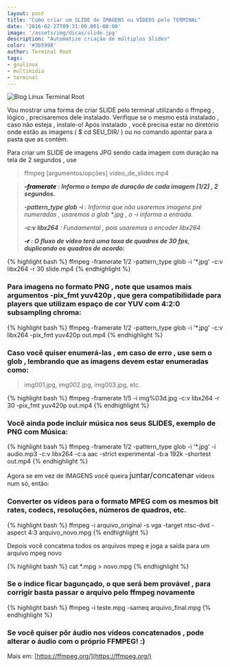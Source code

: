 ```yaml
---
layout: post
title: "Como criar um SLIDE de IMAGENS ou VÍDEOS pelo TERMINAL"
date: '2016-02-27T09:31:00.001-08:00'
image: '/assets/img/dicas/slide.jpg'
description: "Automatize criação de múltiplos Slides"
color: '#3b5998'
author: Terminal Root
tags:
- gnulinux
- multimidia
- terminal
---
```


![Blog Linux Terminal Root](/assets/img/dicas/slide.jpg)

Vou mostrar uma forma de criar SLIDE pelo terminal utilizando o ffmpeg , lógico , precisaremos dele instalado. Verifique se o mesmo está instalado , caso não esteja , instale-o! Após instalado , você precisa estar no diretório onde estão as imagens ( $ cd SEU_DIR/ ) ou no comando apontar para a pasta que as contém. 

Para criar um SLIDE de imagens JPG sendo cada imagem com duração na tela de 2 segundos , use 

> ffmpeg [argumentos/opções] vídeo_de_slides.mp4
 

<blockquote class="tr_bq"><b>  <i><span style="color: #444444;"><span style="color: black;">-framerate</span> : Informa o tempo de duração de cada imagem [1/2] , 2 segundos.</span></i></b>
<p><i><span style="color: #444444;">  <span style="color: black;">-pattern_type glob -i</span> : Informa que não usaremos imagens pré numeradas , usaremos o glob *.jpg , o -i informa a entrada.</span></i></p>
<p><i><span style="color: #444444;">  <span style="color: black;">-c:v libx264</span> : Fundamental , pois usaremos o encoder libx264</span></i></p>
<b><i><span style="color: #444444;">  <span style="color: black;">-r</span> : O fluxo de vídeo terá uma taxa de quadros de 30 fps, duplicando os quadros de acordo:</span></i></b></blockquote>

{% highlight bash %}
ffmpeg -framerate 1/2 -pattern_type glob -i '*.jpg' -c:v libx264 -r 30 slide.mp4
{% endhighlight %}

### Para imagens no formato PNG , note que usamos mais argumentos -pix_fmt yuv420p , que gera compatibilidade para players que utilizam espaço de cor YUV com 4:2:0 subsampling chroma:

{% highlight bash %}
ffmpeg -framerate 1/2 -pattern_type glob -i '*.jpg' -c:v libx264 -pix_fmt yuv420p out.mp4
{% endhighlight %}

### Caso você quiser enumerá-las , em caso de erro , use sem o glob , lembrando que as imagens devem estar enumeradas como:

> img001.jpg, img002.jpg, img003.jpg, etc.



{% highlight bash %}
ffmpeg -framerate 1/5 -i img%03d.jpg -c:v libx264 -r 30 -pix_fmt yuv420p out.mp4
{% endhighlight %}


### Você ainda pode incluir música nos seus SLIDES, exemplo de PNG com Música:

{% highlight bash %}
ffmpeg -framerate 1/2 -pattern_type glob -i '*.jpg' -i audio.mp3 -c:v libx264 -c:a aac -strict experimental -b:a 192k -shortest out.mp4
{% endhighlight %}

Agora se em vez de IMAGENS você queira <span style="font-size: large;">juntar/concatenar</span> vídeos num só, então:
 
### Converter os vídeos para o formato MPEG com os mesmos bit rates, codecs, resoluções, números de quadros, etc.

{% highlight bash %}
ffmpeg -i arquivo_original -s vga -target ntsc-dvd -aspect 4:3 arquivo_novo.mpg
{% endhighlight %}
 
Depois você concatena todos os arquivos mpeg e joga a saída para um arquivo mpeg novo

{% highlight bash %}
cat *.mpg > novo.mpg
{% endhighlight %}
 
### Se o índice ficar bagunçado, o que será bem provável , para corrigir basta passar o arquivo pelo ffmpeg novamente

{% highlight bash %}
ffmpeg -i teste.mpg -sameq arquivo_final.mpg
{% endhighlight %}
 
### Se você quiser pôr áudio nos vídeos concatenados , pode alterar o áudio com o próprio FFMPEG! :)
 
Mais em: [https://ffmpeg.org/](https://ffmpeg.org/)



<script async src="https://pagead2.googlesyndication.com/pagead/js/adsbygoogle.js"></script>

<!-- Informat -->
<ins class="adsbygoogle"
 style="display:block"
 data-ad-client="ca-pub-2838251107855362"
 data-ad-slot="2327980059"
 data-ad-format="auto"
 data-full-width-responsive="true"></ins>

<script>
(adsbygoogle = window.adsbygoogle || []).push({});
</script>



